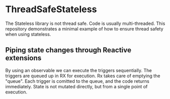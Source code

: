 # ThreadSafeStateless
The Stateless library is not thread safe. Code is usually multi-threaded. This repository demonstrates a minimal example of how to ensure thread safety when using stateless.

## Piping state changes through Reactive extensions
By using an observable we can execute the triggers sequentially. The triggers are queued up in RX for execution.
Rx takes care of emptying the "queue".
Each trigger is comitted to the queue, and the code returns immediately.
State is not mutated directly, but from a single point of execution.
